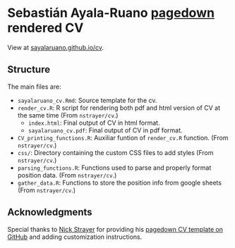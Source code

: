 Sebastián Ayala-Ruano [pagedown](https://pagedown.rbind.io) rendered CV
================

View at [sayalaruano.github.io/cv](http://sayalaruano.github.io/cv).

## Structure 

The main files are:

- `sayalaruano_cv.Rmd`: Source template for the cv.
- `render_cv.R`: R script for rendering both pdf and html version of CV at the same time (From `nstrayer/cv`.)
	- `index.html`: Final output of CV in html format.  
	- `sayalaruano_cv.pdf`: Final output of CV in pdf format.  
- `CV_printing_functions.R`: Auxiliar funtion of `render_cv.R` function. (From `nstrayer/cv`.)
- `css/`: Directory containing the custom CSS files to add styles (From `nstrayer/cv`.)
- `parsing_functions.R`: Functions used to parse and properly format position data. (From `nstrayer/cv`.)
- `gather_data.R`: Functions to store the position info from google sheets (From `nstrayer/cv`.)

## Acknowledgments

Special thanks to [Nick Strayer](http://nickstrayer.me) for providing his [pagedown CV template on GitHub](https://github.com/nstrayer/cv) and adding customization instructions.

